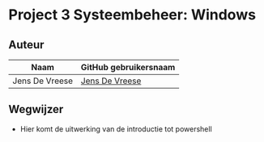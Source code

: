 # Project 3 Systeembeheer: Windows

## Auteur
 
 Naam  | GitHub gebruikersnaam
------------- | -------------
Jens De Vreese  | [Jens De Vreese](https://github.com/jensdevreese)

## Wegwijzer
- Hier komt de uitwerking van de introductie tot powershell